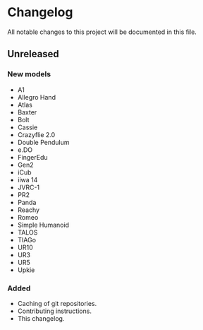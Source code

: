 # Changelog

All notable changes to this project will be documented in this file.

## Unreleased

### New models

- A1
- Allegro Hand
- Atlas
- Baxter
- Bolt
- Cassie
- Crazyflie 2.0
- Double Pendulum
- e.DO
- FingerEdu
- Gen2
- iCub
- iiwa 14
- JVRC-1
- PR2
- Panda
- Reachy
- Romeo
- Simple Humanoid
- TALOS
- TIAGo
- UR10
- UR3
- UR5
- Upkie

### Added

- Caching of git repositories.
- Contributing instructions.
- This changelog.
